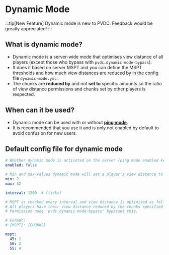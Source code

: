 # Dynamic Mode

:::tip[New Feature]
Dynamic mode is new to PVDC. Feedback would be greatly appreciated!
:::

## What is dynamic mode?

- Dynamic mode is a server-wide mode that optimises view distance of all players (except those who bypass with `pvdc.dynamic-mode-bypass`).
- It does it based on server MSPT and you can define the MSPT thresholds and how much view distances are reduced by in the config file `dynamic-mode.yml`.
- The chunks are **reduced by** and not **set to** specific amounts so the ratio of view distance permissions and chunks set by other players is respected.

## When can it be used?

- Dynamic mode can be used with or without **[ping mode](./ping.md)**.
- It is recommended that you use it and is only not enabled by default to avoid confusion for new users.

## Default config file for dynamic mode

```yaml title="/PlayerViewDistanceController/dynamic-mode.yml"
# Whether dynamic mode is activated on the server (ping mode enabled key does not work in the same way)
enabled: false

# Min and max values dynamic mode will set a player's view distance to (must be within the boundaries in config.yml)
min: 2
max: 32

interval: 1200  # (ticks)

# MSPT is checked every interval and view distance is optimised as follows:
# All players have their view distance reduced by the chunks specified from their max allowed view distance
# Permission node 'pvdc.dynamic-mode-bypass' bypasses this.

# Format:
# {MSPT}: {CHUNKS}

mspt:
  45: 1
  50: 2
  55: 4
```